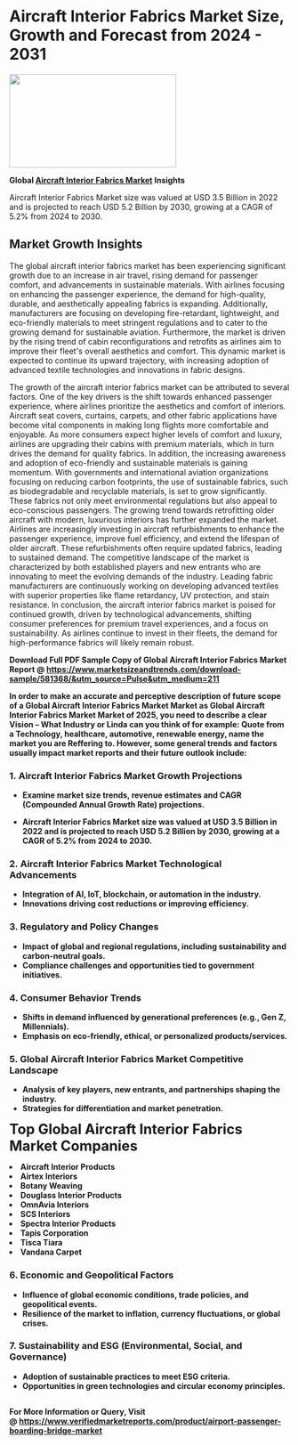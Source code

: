 <H1>Aircraft Interior Fabrics Market Size, Growth and Forecast from 2024 - 2031</H1><img class="aligncenter size-medium wp-image-584254" src="https://thirdeyenews.in/wp-content/uploads/2024/09/Global-Market-Research-300x168.jpeg" alt="" width="300" height="168" /><p><strong>Global&nbsp;<a href="https://www.marketsizeandtrends.com/download-sample/581368/&amp;utm_source=Pulse&amp;utm_medium=211">Aircraft Interior Fabrics Market</a> Insights</strong></p><p>Aircraft Interior Fabrics Market size was valued at USD 3.5 Billion in 2022 and is projected to reach USD 5.2 Billion by 2030, growing at a CAGR of 5.2% from 2024 to 2030.</p><p><h2>Market Growth Insights</h2> <p>The global aircraft interior fabrics market has been experiencing significant growth due to an increase in air travel, rising demand for passenger comfort, and advancements in sustainable materials. With airlines focusing on enhancing the passenger experience, the demand for high-quality, durable, and aesthetically appealing fabrics is expanding. Additionally, manufacturers are focusing on developing fire-retardant, lightweight, and eco-friendly materials to meet stringent regulations and to cater to the growing demand for sustainable aviation. Furthermore, the market is driven by the rising trend of cabin reconfigurations and retrofits as airlines aim to improve their fleet's overall aesthetics and comfort. This dynamic market is expected to continue its upward trajectory, with increasing adoption of advanced textile technologies and innovations in fabric designs.</p> <p><strong></strong></p> <p>The growth of the aircraft interior fabrics market can be attributed to several factors. One of the key drivers is the shift towards enhanced passenger experience, where airlines prioritize the aesthetics and comfort of interiors. Aircraft seat covers, curtains, carpets, and other fabric applications have become vital components in making long flights more comfortable and enjoyable. As more consumers expect higher levels of comfort and luxury, airlines are upgrading their cabins with premium materials, which in turn drives the demand for quality fabrics. In addition, the increasing awareness and adoption of eco-friendly and sustainable materials is gaining momentum. With governments and international aviation organizations focusing on reducing carbon footprints, the use of sustainable fabrics, such as biodegradable and recyclable materials, is set to grow significantly. These fabrics not only meet environmental regulations but also appeal to eco-conscious passengers. The growing trend towards retrofitting older aircraft with modern, luxurious interiors has further expanded the market. Airlines are increasingly investing in aircraft refurbishments to enhance the passenger experience, improve fuel efficiency, and extend the lifespan of older aircraft. These refurbishments often require updated fabrics, leading to sustained demand. The competitive landscape of the market is characterized by both established players and new entrants who are innovating to meet the evolving demands of the industry. Leading fabric manufacturers are continuously working on developing advanced textiles with superior properties like flame retardancy, UV protection, and stain resistance. In conclusion, the aircraft interior fabrics market is poised for continued growth, driven by technological advancements, shifting consumer preferences for premium travel experiences, and a focus on sustainability. As airlines continue to invest in their fleets, the demand for high-performance fabrics will likely remain robust.</p> <p><strong></p><p><span class=""><strong>Download Full PDF Sample Copy of Global Aircraft Interior Fabrics Market Report</strong> @ <a href="https://www.marketsizeandtrends.com/download-sample/581368/&amp;utm_source=Pulse&amp;utm_medium=211" target="_blank">https://www.marketsizeandtrends.com/download-sample/581368/&amp;utm_source=Pulse&amp;utm_medium=211</a></span></p><p>In order to make an accurate and perceptive description of future scope of a Global&nbsp;Aircraft Interior Fabrics Market Market as Global&nbsp;Aircraft Interior Fabrics Market Market of 2025, you need to describe a clear Vision &ndash; What Industry or Linda can you think of for example: Quote from a Technology, healthcare, automotive, renewable energy, name the market you are Reffering to. However, some general trends and factors usually impact market reports and their future outlook include:</p><h3>1.&nbsp;<strong>Aircraft Interior Fabrics Market Growth Projections</strong></h3><ul><li>Examine market size trends, revenue estimates and CAGR (Compounded Annual Growth Rate) projections.</li><li><p>Aircraft Interior Fabrics Market size was valued at USD 3.5 Billion in 2022 and is projected to reach USD 5.2 Billion by 2030, growing at a CAGR of 5.2% from 2024 to 2030.</p></li></ul><h3>2.&nbsp;<strong>Aircraft Interior Fabrics Market Technological Advancements</strong></h3><ul><li>Integration of AI, IoT, blockchain, or automation in the industry.</li><li>Innovations driving cost reductions or improving efficiency.</li></ul><h3>3.&nbsp;<strong>Regulatory and Policy Changes</strong></h3><ul><li>Impact of global and regional regulations, including sustainability and carbon-neutral goals.</li><li>Compliance challenges and opportunities tied to government initiatives.</li></ul><h3>4.&nbsp;<strong>Consumer Behavior Trends</strong></h3><ul><li>Shifts in demand influenced by generational preferences (e.g., Gen Z, Millennials).</li><li>Emphasis on eco-friendly, ethical, or personalized products/services.</li></ul><h3>5.&nbsp;<strong>Global Aircraft Interior Fabrics Market Competitive Landscape</strong></h3><ul><li>Analysis of key players, new entrants, and partnerships shaping the industry.</li><li>Strategies for differentiation and market penetration.</li></ul><p data-pm-slice="1 1 []"><span style="color: inherit; font-family: inherit; font-size: 25px;">Top Global Aircraft Interior Fabrics Market Companies</span></p><div class="" data-test-id=""><p><li>Aircraft Interior Products</li><li> Airtex Interiors</li><li> Botany Weaving</li><li> Douglass Interior Products</li><li> OmnAvia Interiors</li><li> SCS Interiors</li><li> Spectra Interior Products</li><li> Tapis Corporation</li><li> Tisca Tiara</li><li> Vandana Carpet</li></p></div><h3>6.&nbsp;<strong>Economic and Geopolitical Factors</strong></h3><ul><li>Influence of global economic conditions, trade policies, and geopolitical events.</li><li>Resilience of the market to inflation, currency fluctuations, or global crises.</li></ul><h3>7.&nbsp;<strong>Sustainability and ESG (Environmental, Social, and Governance)</strong></h3><ul><li>Adoption of sustainable practices to meet ESG criteria.</li><li>Opportunities in green technologies and circular economy principles.</li></ul><h2><strong style="font-size: 14px;">For More Information or Query, Visit @&nbsp;</strong><a style="background-color: #ffffff; font-size: 14px;" href="https://www.marketsizeandtrends.com/report/aircraft-interior-fabrics-market/" target="_blank">https://www.verifiedmarketreports.com/product/airport-passenger-boarding-bridge-market</a></h2>
